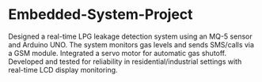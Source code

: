 # Embedded-System-Project
Designed a real-time LPG leakage detection system using an MQ-5 sensor and Arduino UNO. The system monitors gas levels and sends SMS/calls via a GSM module. Integrated a servo motor for automatic gas shutoff. Developed and tested for reliability in residential/industrial settings with real-time LCD display monitoring.
